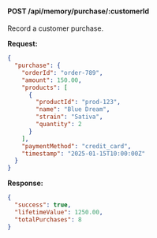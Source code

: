 #### POST /api/memory/purchase/:customerId

Record a customer purchase.

**Request:**

```json
{
  "purchase": {
    "orderId": "order-789",
    "amount": 150.00,
    "products": [
      {
        "productId": "prod-123",
        "name": "Blue Dream",
        "strain": "Sativa",
        "quantity": 2
      }
    ],
    "paymentMethod": "credit_card",
    "timestamp": "2025-01-15T10:00:00Z"
  }
}
```

**Response:**

```json
{
  "success": true,
  "lifetimeValue": 1250.00,
  "totalPurchases": 8
}
```
